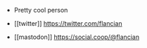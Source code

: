 - Pretty cool person

- [[twitter]] https://twitter.com/flancian

- [[mastodon]] https://social.coop/@flancian